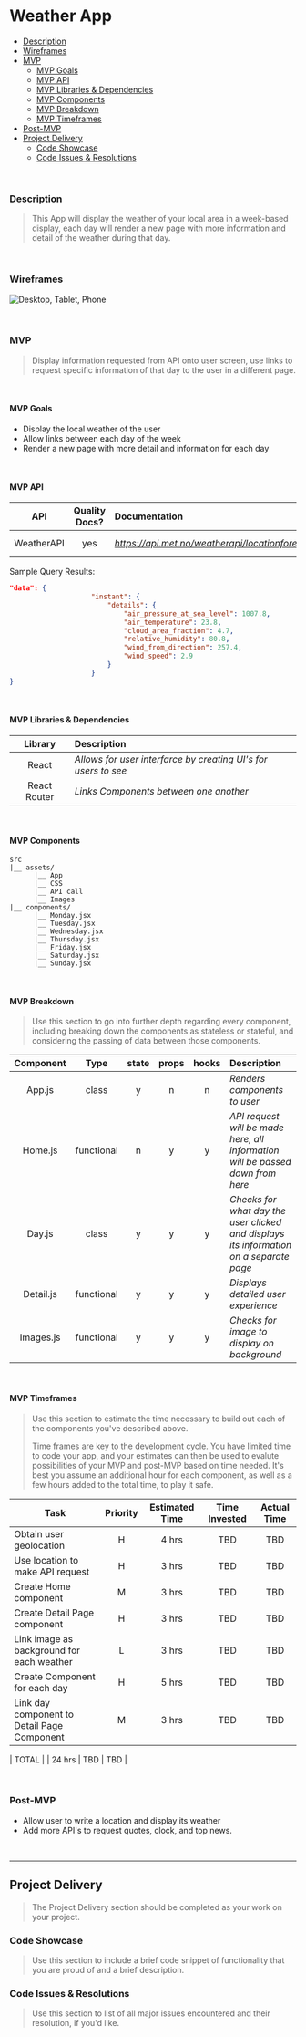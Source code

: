 # Weather App
  - [Description](#Description)
  - [Wireframes](#Wireframes)
  - [MVP](#MVP)
    - [MVP Goals](#MVP-Goals)
    - [MVP API](#MVP-API)
    - [MVP Libraries & Dependencies](#MVP-Libraries--Dependencies)
    - [MVP Components](#MVP-Components)
    - [MVP Breakdown](#MVP-Breakdown)
    - [MVP Timeframes](#MVP-Timeframes)
  - [Post-MVP](#Post-MVP)
- [Project Delivery](#Project-Delivery)
  - [Code Showcase](#Code-Showcase)
  - [Code Issues & Resolutions](#Code-Issues--Resolutions)

<br>

### Description

> This App will display the weather of your local area in a week-based display, each day will render a new page with more information and detail of the weather during that day.

<br>

### Wireframes

![Desktop, Tablet, Phone](https://wireframe.cc/wuzJut)

<br>

### MVP

> Display information requested from API onto user screen, use links to request specific information of that day to the user in a different page.

<br>

#### MVP Goals

- Display the local weather of the user
- Allow links between each day of the week
- Render a new page with more detail and information for each day

<br>

#### MVP API

|    API     | Quality Docs? | Documentation | Sample Query                            |
| :--------: | :-----------: | :------------ | :-------------------------------------- |
| WeatherAPI |      yes      | _https://api.met.no/weatherapi/locationforecast/2.0/documentation#/_ | _https://api.met.no/weatherapi/locationforecast/2.0/complete?lat=50&lon=-50_ |

Sample Query Results:

```json
"data": {
                    "instant": {
                        "details": {
                            "air_pressure_at_sea_level": 1007.8,
                            "air_temperature": 23.8,
                            "cloud_area_fraction": 4.7,
                            "relative_humidity": 80.8,
                            "wind_from_direction": 257.4,
                            "wind_speed": 2.9
                        }
                    }
}

```

<br>

#### MVP Libraries & Dependencies

|   Library    | Description                                |
| :----------: | :----------------------------------------- |
|    React     | _Allows for user interfarce by creating UI's for users to see_ |
| React Router | _Links Components between one another_ |

<br>

#### MVP Components


```
src
|__ assets/
      |__ App
      |__ CSS
      |__ API call
      |__ Images
|__ components/
      |__ Monday.jsx
      |__ Tuesday.jsx
      |__ Wednesday.jsx
      |__ Thursday.jsx
      |__ Friday.jsx
      |__ Saturday.jsx
      |__ Sunday.jsx
```

<br>

#### MVP Breakdown

> Use this section to go into further depth regarding every component, including breaking down the components as stateless or stateful, and considering the passing of data between those components.

|  Component   |    Type    | state | props | hooks | Description                                |
| :----------: | :--------: | :---: | :---: | :---: | :----------------------------------------- |
|    App.js    |   class    |   y   |   n   |   n   | _Renders components to user_ |
|    Home.js    | functional |   n   |   y   |   y   | _API request will be made here, all information will be passed down from here_ |
|  Day.js  | class |   y   |   y   |   y   | _Checks for what day the user clicked and displays its information on a separate page_ |
|     Detail.js     | functional |   y   |   y   |   y   | _Displays detailed user experience_ |
|    Images.js     | functional |   y   |   y   |   y   | _Checks for image to display on background_ |

<br>

#### MVP Timeframes

> Use this section to estimate the time necessary to build out each of the components you've described above. 
>
> Time frames are key to the development cycle. You have limited time to code your app, and your estimates can then be used to evalute possibilities of your MVP and post-MVP based on time needed. It's best you assume an additional hour for each component, as well as a few hours added to the total time, to play it safe.

| Task             | Priority | Estimated Time | Time Invested | Actual Time |
| ---------------- | :------: | :------------: | :-----------: | :---------: |
| Obtain user geolocation |    H     |     4 hrs      |      TBD     |     TBD    |
| Use location to make API request      |    H     |     3 hrs      |      TBD     |    TBD     |
| Create Home component      |    M     |     3 hrs      |      TBD     |     TBD     |
| Create Detail Page component     |    H     |     3 hrs      |     TBD     |     TBD     |
| Link image as background for each weather    |    L     |     3 hrs      |     TBD     |     TBD     |
| Create Component for each day     |    H     |     5 hrs      |     TBD     |     TBD     |
| Link day component to Detail Page Component      |    M     |     3 hrs      |     TBD     |     TBD     |

| TOTAL            |          |     24 hrs      |     TBD     |     TBD     |

<br>

### Post-MVP

- Allow user to write a location and display its weather
- Add more API's to request quotes, clock, and top news.

<br>

***

## Project Delivery

> The Project Delivery section should be completed as your work on your project.

### Code Showcase

> Use this section to include a brief code snippet of functionality that you are proud of and a brief description.

### Code Issues & Resolutions

> Use this section to list of all major issues encountered and their resolution, if you'd like.